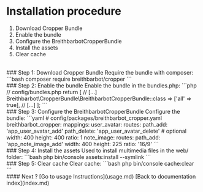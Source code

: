 # Installation procedure
1. Download Cropper Bundle
2. Enable the bundle
3. Configure the BreithbarbotCropperBundle
4. Install the assets
5. Clear cache
<br>
### Step 1: Download Cropper Bundle
Require the bundle with composer:
```bash
composer require breithbarbot/cropper
```
<br>
### Step 2: Enable the bundle
Enable the bundle in the bundles.php:
```php
// config/bundles.php
return [
    // [...]
    Breithbarbot\CropperBundle\BreithbarbotCropperBundle::class => ['all' => true],
    // [...]
];
```
<br>
### Step 3: Configure the BreithbarbotCropperBundle
Configure the bundle:
```yaml
# config/packages/breithbarbot_cropper.yaml
breithbarbot_cropper:
    mappings:
        user_avatar:
            routes:
                path_add:    'app_user_avatar_add'
                path_delete: 'app_user_avatar_delete' # optional
            width:  400
            height: 400
            ratio:  1
        note_image:
            routes:
                path_add:    'app_note_image_add'
            width:  400
            height: 225
            ratio:  '16/9'
```
<br>
### Step 4: Install the assets
Used to install multimedia files in the web/ folder:
```bash
php bin/console assets:install --symlink
```
<br>
### Step 5: Clear cache
Clear cache:
```bash
php bin/console cache:clear
```
<br>
#### Next ?
[Go to usage Instructions](usage.md)
[Back to documentation index](index.md)
